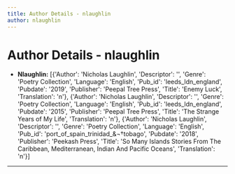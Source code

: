 ```yaml
---
title: Author Details - nlaughlin
author: nlaughlin
---
```


# Author Details - nlaughlin

<ul>
    <li><strong>Nlaughlin:</strong> [{'Author': 'Nicholas Laughlin', 'Descriptor': '', 'Genre': 'Poetry Collection', 'Language': 'English', 'Pub_id': 'leeds_ldn_england', 'Pubdate': '2019', 'Publisher': 'Peepal Tree Press', 'Title': 'Enemy Luck', 'Translation': 'n'}, {'Author': 'Nicholas Laughlin', 'Descriptor': '', 'Genre': 'Poetry Collection', 'Language': 'English', 'Pub_id': 'leeds_ldn_england', 'Pubdate': '2015', 'Publisher': 'Peepal Tree Press', 'Title': 'The Strange Years of My Life', 'Translation': 'n'}, {'Author': 'Nicholas Laughlin', 'Descriptor': '', 'Genre': 'Poetry Collection', 'Language': 'English', 'Pub_id': 'port_of_spain_trinidad_&¬†tobago', 'Pubdate': '2018', 'Publisher': 'Peekash Press', 'Title': 'So Many Islands Stories From The Caribbean, Mediterranean, Indian And Pacific Oceans', 'Translation': 'n'}]</li>
</ul>
<hr>